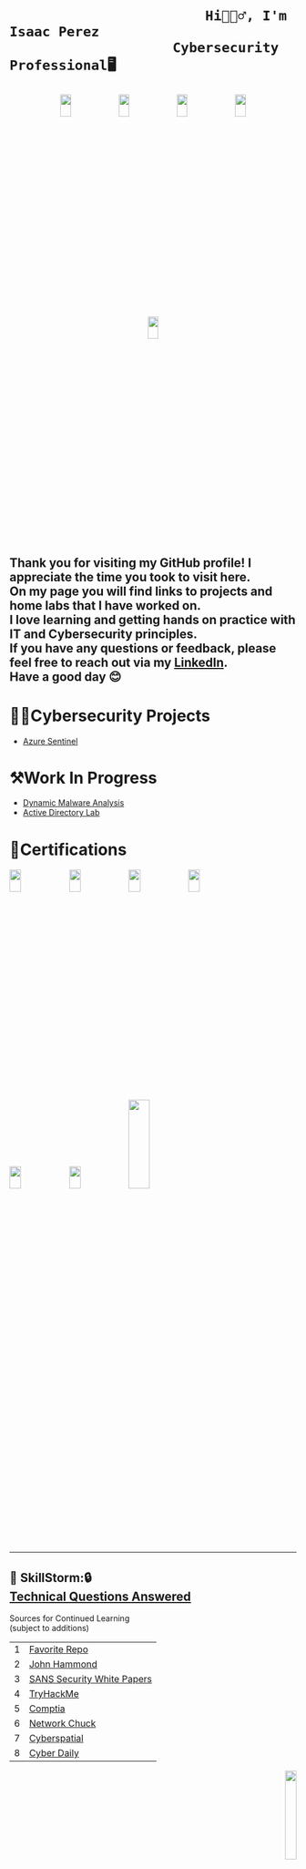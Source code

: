 <h1>
  


     
                            Hi🙋🏾‍♂️, I'm Isaac Perez  
                        Cybersecurity Professional🖥️
  
<p align="center">
<img src="https://i.imgur.com/7pgp252.gif" height="10%" width="19%" /> 
<img src="https://i.imgur.com/ot70N0F.gif" height="10%" width="19%" />
<img src="https://i.imgur.com/SehjXZM.gif" height="10%" width="19%" />
<img src="https://i.imgur.com/UUPXjMo.gif" height="10%" width="19%" />
<img src="https://i.imgur.com/Zd8nwVH.gif" height="10%" width="19%" />

</h1>


<h2>
Thank you for visiting my GitHub profile! I appreciate the time you took to visit here. <br/>On my page you will find links to projects and home labs that I have worked on. <br/>I love learning and getting hands on practice with IT and Cybersecurity principles. <br/>If you have any questions or feedback, please feel free to reach out via my <a href="https://www.linkedin.com/in/isaacperez533/">LinkedIn</a>.<br/> Have a good day 😊
  
</h2>
  
  
 # 👨‍💻Cybersecurity Projects

  - [Azure Sentinel](https://github.com/IsaacPerezCyber/SIEM)
 

# ⚒️Work In Progress
   
 - [<a href="https://github.com/IsaacPerezCyber/DynamicMalwareAnalysis">Dynamic Malware Analysis</a>](https://github.com/IsaacPerezCyber/DynamicMalwareAnalysis)
 - [<a href="https://github.com/IsaacPerezCyber/Active-Directory-Lab">Active Directory Lab</a>](https://github.com/IsaacPerezCyber/Active-Directory-Lab)


# 📃Certifications 

<p align="left">
  <img src="https://i.imgur.com/hYqoLYq.png" height="10%" width="20%" />
  <img src="https://i.imgur.com/ad5SWeJ.png" height="10%" width="20%" />
  <img src="https://i.imgur.com/1EjZMgz.png" height="10%" width="20%" />
  <img src="https://i.imgur.com/jixWiGy.png" height="10%" width="20%" />
  
</p>
<p align="left"> 
<img src="https://i.imgur.com/agnTLRr.jpeg" height="10%" width="20%" />
<img src="https://i.imgur.com/HBrqw3S.jpeg" height="10%" width="20%" />
<img src="https://i.imgur.com/z8VNghK.jpeg" height="20%" width="27%" />
</p>


***
🤖 SkillStorm:🔒<br/>
<a href="https://github.com/IsaacPerezCyber/Cyber-Training">Technical Questions Answered</a>
---

 Sources for Continued Learning<br/> (subject to additions)

<p align="left">

|   |    |
| ---- | ----------- |
| 1    | <a href="https://github.com/Berkanktk/CyberSecurity">Favorite Repo</a>    |
| 2    | <a href="https://www.youtube.com/@_JohnHammond"> John Hammond </a>   |
| 3    | <a href="https://www.sans.org/white-papers/">SANS Security White Papers</a> |
| 4    | <a href="https://tryhackme.com/p/IsaacPerez">TryHackMe</a>     |
| 5    | <a href="https://www.comptia.org/">Comptia</a>   |          
| 6    | <a href="https://www.youtube.com/@NetworkChuck">Network Chuck</a>  |
| 7    | <a href="https://www.youtube.com/@Cyberspatial">Cyberspatial</a>  |
| 8    | <a href="https://www.youtube.com/live/OWzvhhNoRnM?si=69dg4RmH1Y7b8DGM">Cyber Daily</a>  |
<p align="right">

<img src="https://tryhackme-badges.s3.amazonaws.com/IsaacPerez.png" width="20%"/>

